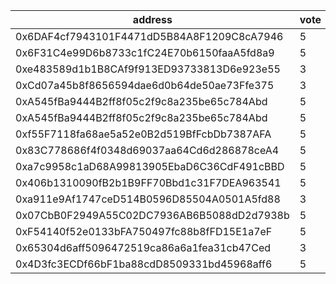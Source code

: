 address|vote|timestamp|signature
---|---|---|---
0x6DAF4cf7943101F4471dD5B84A8F1209C8cA7946|5|1605029633|0xb7115d0c64ec01f08c06e84883964652e6cf033becbec395319aa8d51f7a6ed839c17e738d4f682e2dfb1f31cc9dda736514131a5a1fc6067ed5966aa7da4da81c
0x6F31C4e99D6b8733c1fC24E70b6150faaA5fd8a9|5|1605030733|0x57b5a13b7ed1a73a73e2792325217684ddee0fb9f24ee9bb63ab93572255be815f4d76625b07c00b1f457a9ab9ae20a20c0307f8e70f88e43b5db590692cd3c81c
0xe483589d1b1B8CAf9f913ED93733813D6e923e55|3|1605031520|0xf1c1e308633738f03dbe03274be4956e5b0b6dd929a7691fa0c10c41c3bcbef77e5f3c0bf79d1bdddd78f357da20e217395b95c6dcbe31d58fd17c6fcf2c32ab1c
0xCd07a45b8f8656594dae6d0b64de50ae73Ffe375|3|1605031617|0xd6fd5dd4cb21da27afaed88878b48a16d146a5f85df982aedc630a1035b8b00f498ed648c204c8c37e00e2546da6b84dae7db67b1fa7754ba49eef8c25fd8b401c
0xA545fBa9444B2ff8f05c2f9c8a235be65c784Abd|5|1605041500|0xa0da87adc6cc84136aff7ce8d41d5c1388e434d2f6fff6ed81001cc4b761df50591868653081c5dc89215bd2ee889a38a5ca42df0e781c6f4240816cae155eda1b
0xA545fBa9444B2ff8f05c2f9c8a235be65c784Abd|5|1605041581|0x83828ec8ce9adc33f8d89d6721cef33ef1f946ef5b453a8ea75a6b79233d1fe6358a87212acbabeb3ae270c075020e930362080539d8a091404a3c2a157610271c
0xf55F7118fa68ae5a52e0B2d519BfFcbDb7387AFA|5|1605042305|0xe726411bf18f72a9bebef4597a4273553a34ae2fc324334b0bfb2976671505792e7f79656840b7b365023f015efdd42bfb58757389b970bb612f5c53c4c113461c
0x83C778686f4f0348d69037aa64Cd6d286878ceA4|5|1605042536|0x05d65761d96708d1790b68c2eaf187586f87d91082a9f3d39eb1a843307d57be753568ae1d35187d4f06b19819082206521685f32016b09c494733a0035d4cd71b
0xa7c9958c1aD68A99813905EbaD6C36CdF491cBBD|5|1605044606|0xeffaf309dad2ec7c53983182fa46478372f5f6e8c995c3c2d5d285452fce45724d8a99404f8fa6d08fa5a2a20e754b1aad8caff0cce15f1dc921db11eb1a95de1b
0x406b1310090fB2b1B9FF70Bbd1c31F7DEA963541|5|1605047291|0x4640213a9a26dcc36d6fe58f8e7956083b477c762b5ef2057f161ee8d0a19bb3637721cc3aceca588445435b7eb8b62f4caa1b98e0e55d059a9b4605805dc2421b
0xa911e9Af1747ceD514B0596D85504A0501A5fd88|3|1605051019|0x5c4405953401aaf03fa7fc17e6709b25bbe7b31f855115f699add221215938c165ddf670777ed8010b2dc4737d81b41e8f6b17d39afe4aa0b8162a96bf8ff0281b
0x07CbB0F2949A55C02DC7936AB6B5088dD2d7938b|5|1605052979|0x55cb3365ad0cc16bd5e26b4b7e7b58237222d039a9ddcc4414a23ebeda516ae6776eefb8766320c8a01439a613e94b1bbf13763b1fb9046d4f09c3cc350ad0471c
0xF54140f52e0133bFA750497fc88b8fFD15E1a7eF|5|1605062198|0xd929bdc247066c29f850eeb3833129318379c4a786b1b5d1a40bd99c2ec22c0409ccc0dbc115f98efe14bf67121701967d6948cefcc9f4e4c56f9d92eeb632221c
0x65304d6aff5096472519ca86a6a1fea31cb47Ced|3|1605078375|0x78895cce548344a7e12677b183adfc35a7c5eb181e0c9e6fc657d84640ea3ab45f80212c4c77cb4efc61655e83cbd35b8627180a96f8bdc00888b61d15a9fc091c
0x4D3fc3ECDf66bF1ba88cdD8509331bd45968aff6|5|1605102508|0x8980dd4c9a80087a2c72db8649da52d713b236a8bee45acb86a03ae3775131b9202851a73c9a0107757d1912407898b83a005a99a77313b34e6e523519e15abb1c